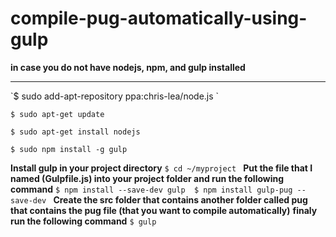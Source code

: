 # compile-pug-automatically-using-gulp


 **in case you do not have nodejs, npm, and gulp installed** 
 <hr>
`$ sudo add-apt-repository ppa:chris-lea/node.js `

` $ sudo apt-get update `


` $ sudo apt-get install nodejs `


` $ sudo npm install -g gulp `

**Install gulp in your project directory**
`$ cd ~/myproject `
**Put the file that I named (Gulpfile.js) into your project folder and run the following command**
`$ npm install --save-dev gulp 
 $ npm install gulp-pug --save-dev
`
**Create the src folder that contains another folder called pug that contains the pug file (that you want to compile automatically)**
**finaly run the following command**
`$ gulp`

